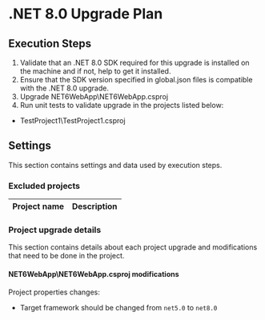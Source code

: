 # .NET 8.0 Upgrade Plan

## Execution Steps

1. Validate that an .NET 8.0 SDK required for this upgrade is installed on the machine and if not, help to get it installed.
2. Ensure that the SDK version specified in global.json files is compatible with the .NET 8.0 upgrade.
3. Upgrade NET6WebApp\NET6WebApp.csproj
4. Run unit tests to validate upgrade in the projects listed below:
  - TestProject1\TestProject1.csproj

## Settings

This section contains settings and data used by execution steps.

### Excluded projects

| Project name                                   | Description                 |
|:-----------------------------------------------|:---------------------------:|

### Project upgrade details
This section contains details about each project upgrade and modifications that need to be done in the project.

#### NET6WebApp\NET6WebApp.csproj modifications

Project properties changes:
  - Target framework should be changed from `net5.0` to `net8.0`
